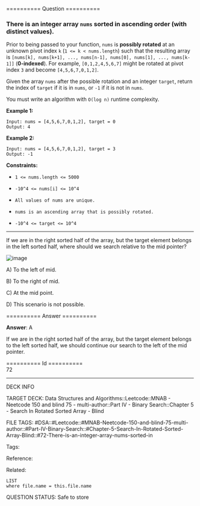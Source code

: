 ========== Question ==========  

### There is an integer array `nums` sorted in ascending order (with **distinct** values).

Prior to being passed to your function, `nums` is **possibly rotated** at an unknown pivot index `k` (`1 <= k < nums.length`) such that the resulting array is `[nums[k], nums[k+1], ..., nums[n-1], nums[0], nums[1], ..., nums[k-1]]` (**0-indexed**). For example, `[0,1,2,4,5,6,7]` might be rotated at pivot index `3` and become `[4,5,6,7,0,1,2]`.

Given the array `nums` after the possible rotation and an integer `target`, return the index of `target` if it is in `nums`, or `-1` if it is not in `nums`.

You must write an algorithm with `O(log n)` runtime complexity.

**Example 1:**

```
Input: nums = [4,5,6,7,0,1,2], target = 0
Output: 4
```

**Example 2:**

```
Input: nums = [4,5,6,7,0,1,2], target = 3
Output: -1
```

**Constraints:**

-   `1 <= nums.length <= 5000`

-   `-10^4 <= nums[i] <= 10^4`

-   `All values of nums are unique.`

-   `nums is an ascending array that is possibly rotated.`

-   `-10^4 <= target <= 10^4`

---

If we are in the right sorted half of the array, but the target element belongs in the left sorted half, where should we search relative to the mid pointer?

![image](https://imagedelivery.net/CLfkmk9Wzy8_9HRyug4EVA/37e384cf-75a6-4148-d389-0beb27f7ee00/public)

A) To the left of mid.

B) To the right of mid.

C) At the mid point.

D) This scenario is not possible.  

========== Answer ==========  

**Answer**: A

If we are in the right sorted half of the array, but the target element belongs to the left sorted half, we should continue our search to the left of the mid pointer.

========== Id ==========  
72

---

DECK INFO

TARGET DECK: Data Structures and Algorithms::Leetcode::MNAB - Neetcode 150 and blind 75 - multi-author::Part IV - Binary Search::Chapter 5 - Search In Rotated Sorted Array - Blind

FILE TAGS: #DSA::#Leetcode::#MNAB-Neetcode-150-and-blind-75-multi-author::#Part-IV-Binary-Search::#Chapter-5-Search-In-Rotated-Sorted-Array-Blind::#72-There-is-an-integer-array-nums-sorted-in

Tags:

Reference:

Related:

```dataview
LIST
where file.name = this.file.name
```
QUESTION STATUS: Safe to store
